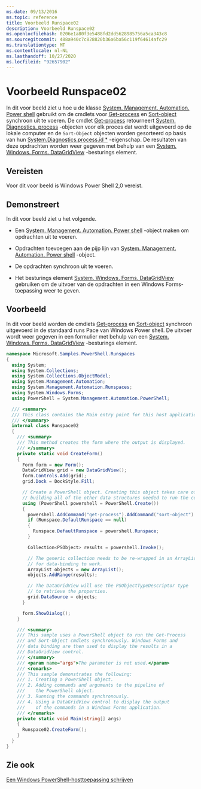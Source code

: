 ```yaml
---
ms.date: 09/13/2016
ms.topic: reference
title: Voorbeeld Runspace02
description: Voorbeeld Runspace02
ms.openlocfilehash: 0206e1a80f3e5488fd2dd5628985756a5ca343c8
ms.sourcegitcommit: 488a940c7c828820b36a6ba56c119f64614afc29
ms.translationtype: MT
ms.contentlocale: nl-NL
ms.lasthandoff: 10/27/2020
ms.locfileid: "92657902"
---
```

# <a name="runspace02-sample"></a>Voorbeeld Runspace02

In dit voor beeld ziet u hoe u de klasse [System. Management. Automation. Power shell](/dotnet/api/system.management.automation.powershell) gebruikt om de cmdlets voor [Get-process](/powershell/module/Microsoft.PowerShell.Management/Get-Process) en [Sort-object](/powershell/module/Microsoft.PowerShell.Utility/Sort-Object) synchroon uit te voeren. De cmdlet [Get-process](/powershell/module/Microsoft.PowerShell.Management/Get-Process) retourneert [System. Diagnostics. process](/dotnet/api/System.Diagnostics.Process) -objecten voor elk proces dat wordt uitgevoerd op de lokale computer en de `Sort-Object` objecten worden gesorteerd op basis van hun [System.Diagnostics.process.id *](/dotnet/api/System.Diagnostics.Process.Id) -eigenschap. De resultaten van deze opdrachten worden weer gegeven met behulp van een [System. Windows. Forms. DataGridView](/dotnet/api/System.Windows.Forms.DataGridView) -besturings element.

## <a name="requirements"></a>Vereisten

Voor dit voor beeld is Windows Power Shell 2,0 vereist.

## <a name="demonstrates"></a>Demonstreert

In dit voor beeld ziet u het volgende.

- Een [System. Management. Automation. Power shell](/dotnet/api/system.management.automation.powershell) -object maken om opdrachten uit te voeren.

- Opdrachten toevoegen aan de pijp lijn van [System. Management. Automation. Power shell](/dotnet/api/system.management.automation.powershell) -object.

- De opdrachten synchroon uit te voeren.

- Het besturings element [System. Windows. Forms. DataGridView](/dotnet/api/System.Windows.Forms.DataGridView) gebruiken om de uitvoer van de opdrachten in een Windows Forms-toepassing weer te geven.

## <a name="example"></a>Voorbeeld

In dit voor beeld worden de cmdlets [Get-process](/powershell/module/Microsoft.PowerShell.Management/Get-Process) en [Sort-object](/powershell/module/Microsoft.PowerShell.Utility/Sort-Object) synchroon uitgevoerd in de standaard runs Pace van Windows Power shell. De uitvoer wordt weer gegeven in een formulier met behulp van een [System. Windows. Forms. DataGridView](/dotnet/api/System.Windows.Forms.DataGridView) -besturings element.

```csharp
namespace Microsoft.Samples.PowerShell.Runspaces
{
  using System;
  using System.Collections;
  using System.Collections.ObjectModel;
  using System.Management.Automation;
  using System.Management.Automation.Runspaces;
  using System.Windows.Forms;
  using PowerShell = System.Management.Automation.PowerShell;

  /// <summary>
  /// This class contains the Main entry point for this host application.
  /// </summary>
  internal class Runspace02
  {
    /// <summary>
    /// This method creates the form where the output is displayed.
    /// </summary>
    private static void CreateForm()
    {
      Form form = new Form();
      DataGridView grid = new DataGridView();
      form.Controls.Add(grid);
      grid.Dock = DockStyle.Fill;

      // Create a PowerShell object. Creating this object takes care of
      // building all of the other data structures needed to run the command.
      using (PowerShell powershell = PowerShell.Create())
      {
        powershell.AddCommand("get-process").AddCommand("sort-object").AddArgument("ID");
        if (Runspace.DefaultRunspace == null)
        {
          Runspace.DefaultRunspace = powershell.Runspace;
        }

        Collection<PSObject> results = powershell.Invoke();

        // The generic collection needs to be re-wrapped in an ArrayList
        // for data-binding to work.
        ArrayList objects = new ArrayList();
        objects.AddRange(results);

        // The DataGridView will use the PSObjectTypeDescriptor type
        // to retrieve the properties.
        grid.DataSource = objects;
      }

      form.ShowDialog();
    }

    /// <summary>
    /// This sample uses a PowerShell object to run the Get-Process
    /// and Sort-Object cmdlets synchronously. Windows Forms and
    /// data binding are then used to display the results in a
    /// DataGridView control.
    /// </summary>
    /// <param name="args">The parameter is not used.</param>
    /// <remarks>
    /// This sample demonstrates the following:
    /// 1. Creating a PowerShell object.
    /// 2. Adding commands and arguments to the pipeline of
    ///    the PowerShell object.
    /// 3. Running the commands synchronously.
    /// 4. Using a DataGridView control to display the output
    ///    of the commands in a Windows Forms application.
    /// </remarks>
    private static void Main(string[] args)
    {
      Runspace02.CreateForm();
    }
  }
}
```

## <a name="see-also"></a>Zie ook

[Een Windows PowerShell-hosttoepassing schrijven](./writing-a-windows-powershell-host-application.md)
